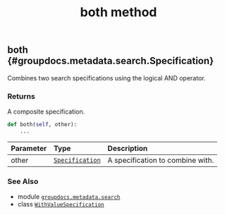 ﻿---
title: both method
second_title: GroupDocs.Metadata for Python via .NET API References
description: 
type: docs
url: /python-net/groupdocs.metadata.search/withvaluespecification/both/
is_root: false
weight: 20
---

## both {#groupdocs.metadata.search.Specification}

Combines two search specifications using the logical AND operator.


### Returns 


A composite specification.


```python
def both(self, other):
    ...
```


| Parameter | Type | Description |
| :- | :- | :- |
| other | [`Specification`](/metadata/python-net/groupdocs.metadata.search/specification) | A specification to combine with. |



### See Also
* module [`groupdocs.metadata.search`](../../)
* class [`WithValueSpecification`](/metadata/python-net/groupdocs.metadata.search/withvaluespecification)
